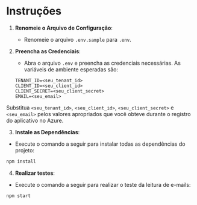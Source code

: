 # Instruções

1. **Renomeie o Arquivo de Configuração**:
   - Renomeie o arquivo `.env.sample` para `.env`.

2. **Preencha as Credenciais**:
   - Abra o arquivo `.env` e preencha as credenciais necessárias. As variáveis de ambiente esperadas são:

   ```
   TENANT_ID=<seu_tenant_id> 
   CLIENT_ID=<seu_client_id> 
   CLIENT_SECRET=<seu_client_secret>
   EMAIL=<seu_email>
   ```

Substitua `<seu_tenant_id>`, `<seu_client_id>`, `<seu_client_secret>` e `<seu_email>` pelos valores apropriados que você obteve durante o registro do aplicativo no Azure.

3. **Instale as Dependências**:
- Execute o comando a seguir para instalar todas as dependências do projeto:

```bash
npm install
```

4. **Realizar testes**:
- Execute o comando a seguir para realizar o teste da leitura de e-mails:

```bash
npm start
```